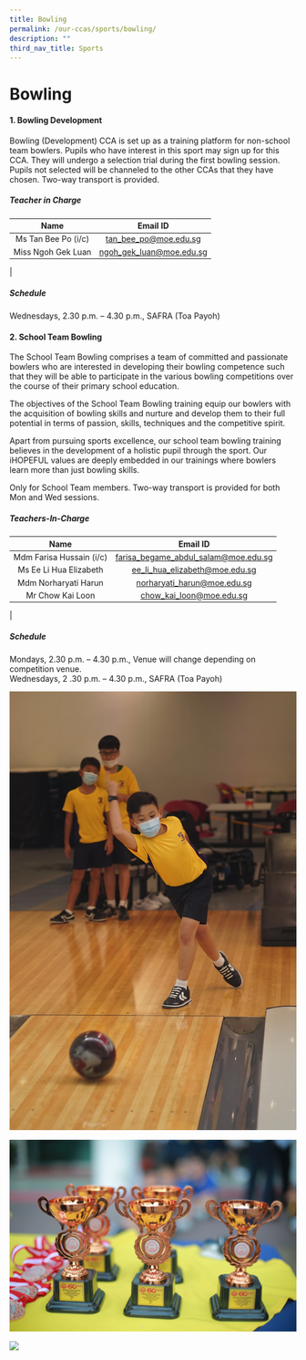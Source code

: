 ```yaml
---
title: Bowling
permalink: /our-ccas/sports/bowling/
description: ""
third_nav_title: Sports
---
```

# **Bowling**



#### **1. Bowling Development**
Bowling (Development) CCA is set up as a training platform for non-school team bowlers. Pupils who have interest in this sport may sign up for this CCA. They will undergo a selection trial during the first bowling session. Pupils not selected will be channeled to the other CCAs that they have chosen. Two-way transport is provided.

##### **Teacher in Charge**

| Name | Email ID |
|:---:|:---:|
| Ms Tan Bee Po (i/c) | [tan_bee_po@moe.edu.sg](mailto:tan_bee_po@moe.edu.sg)   |
| Miss Ngoh Gek Luan | [ngoh_gek_luan@moe.edu.sg](mailto:goh_gek_luan@moe.edu.sg)  |
|

##### **Schedule**
Wednesdays, 2.30 p.m. – 4.30 p.m., SAFRA (Toa Payoh)

#### **2. School Team Bowling**
The School Team Bowling comprises a team of committed and passionate bowlers who are interested in developing their bowling competence such that they will be able to participate in the various bowling competitions over the course of their primary school education. 

The objectives of the School Team Bowling training equip our bowlers with the acquisition of bowling skills and nurture and develop them to their full potential in terms of passion, skills, techniques and the competitive spirit. 

Apart from pursuing sports excellence, our school team bowling training believes in the development of a holistic pupil through the sport. Our iHOPEFUL values are deeply embedded in our trainings where bowlers learn more than just bowling skills.

Only for School Team members. Two-way transport is provided for both Mon and Wed sessions.  

##### **Teachers-In-Charge**

| Name | Email ID |
|:---:|:---:|
| Mdm Farisa Hussain  (i/c) | [farisa_begame_abdul_salam@moe.edu.sg](mailto:farisa_begame_abdul_salam@moe.edu.sg)     |
| Ms Ee Li Hua Elizabeth | [ee_li_hua_elizabeth@moe.edu.sg](mailto:ee_li_hua_elizabeth@moe.edu.sg) |
| Mdm Norharyati Harun |    [norharyati_harun@moe.edu.sg](mailto:norharyati_harun@moe.edu.sg) |
| Mr Chow Kai Loon | [chow_kai_loon@moe.edu.sg](mailto:chow_kai_loon@moe.edu.sg) |
|

##### **Schedule**
Mondays, 2.30 p.m. – 4.30 p.m.,&nbsp;Venue will change depending on competition venue.<br>
Wednesdays, 2 .30 p.m. – 4.30 p.m., SAFRA (Toa Payoh)

![](/images/bowling1.jpg)

![](/images/bowling2.jpg)

![](/images/bowling3.jpg)
